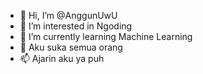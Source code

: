 - 👋 Hi, I’m @AnggunUwU
- 👀 I’m interested in Ngoding
- 🌱 I’m currently learning Machine Learning
- 💞️ Aku suka semua orang
- 📫 Ajarin aku ya puh

<!---
AnggunUwU/AnggunUwU is a ✨ special ✨ repository because its `README.md` (this file) appears on your GitHub profile.
You can click the Preview link to take a look at your changes.
--->
